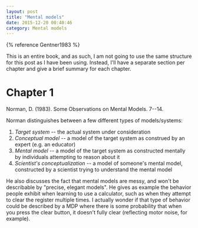 ```yaml
---
layout: post
title: "Mental models"
date: 2015-12-20 00:40:46
category: Mental models
---
```


{% reference Gentner1983 %}

This is an entire book, and as such, I am not going to use the same structure for this post as I have been using. Instead, I'll have a separate section per chapter and give a brief summary for each chapter.

# Chapter 1

Norman, D. (1983). Some Observations on Mental Models. 7--14.

Norman distinguishes between a few different types of models/systems:

1. *Target system* -- the actual system under consideration
2. *Conceptual model* -- a model of the target system as construed by an expert (e.g. an educator)
3. *Mental model* -- a model of the target system as constructed mentally by individuals attempting to reason about it
4. *Scientist's conceptualization* -- a model of someone's mental model, constructed by a scientist trying to understand the mental model

He also discusses the fact that mental models are messy, and won't be describable by "precise, elegant models". He gives as example the behavior people exhibit when learning to use a calculator, such as when they attempt to clear the register multiple times. I actually wonder if that type of behavior could be described by a MDP where there is some probability that when you press the clear button, it doesn't fully clear (reflecting motor noise, for example).
